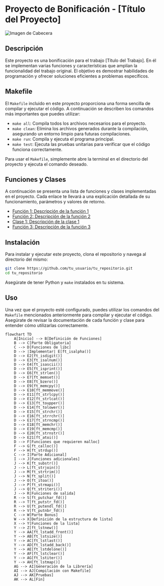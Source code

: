 # Proyecto de Bonificación - [Título del Proyecto]

![Imagen de Cabecera](ruta/a/tu/imagen.jpg)

## Descripción

Este proyecto es una bonificación para el trabajo [Título del Trabajo]. En él se implementan varias funciones y características que amplían la funcionalidad del trabajo original. El objetivo es demostrar habilidades de programación y ofrecer soluciones eficientes a problemas específicos.

## Makefile

El `Makefile` incluido en este proyecto proporciona una forma sencilla de compilar y ejecutar el código. A continuación se describen los comandos más importantes que puedes utilizar:

- `make all`: Compila todos los archivos necesarios para el proyecto.
- `make clean`: Elimina los archivos generados durante la compilación, asegurando un entorno limpio para futuras compilaciones.
- `make run`: Compila y ejecuta el programa principal.
- `make test`: Ejecuta las pruebas unitarias para verificar que el código funciona correctamente.

Para usar el `Makefile`, simplemente abre la terminal en el directorio del proyecto y ejecuta el comando deseado.

## Funciones y Clases

A continuación se presenta una lista de funciones y clases implementadas en el proyecto. Cada enlace te llevará a una explicación detallada de su funcionamiento, parámetros y valores de retorno.

- [Función 1: Descripción de la función 1](ruta/a/tu/documentacion_funcion1.md)
- [Función 2: Descripción de la función 2](ruta/a/tu/documentacion_funcion2.md)
- [Clase 1: Descripción de la clase 1](ruta/a/tu/documentacion_clase1.md)
- [Función 3: Descripción de la función 3](ruta/a/tu/documentacion_funcion3.md)

## Instalación

Para instalar y ejecutar este proyecto, clona el repositorio y navega al directorio del mismo:

```bash
git clone https://github.com/tu_usuario/tu_repositorio.git
cd tu_repositorio
```

Asegúrate de tener Python y `make` instalados en tu sistema.

## Uso

Una vez que el proyecto esté configurado, puedes utilizar los comandos del `Makefile` mencionados anteriormente para compilar y ejecutar el código. Asegúrate de revisar la documentación de cada función y clase para entender cómo utilizarlas correctamente.

```mermaid
flowchart TD
    A[Inicio] --> B[Definición de Funciones]
    B --> C[Parte Obligatoria]
    C --> D[Funciones de libc]
    D --> |Implementar| E[ft_isalpha()]
    D --> E2[ft_isdigit()] 
    D --> E3[ft_isalnum()] 
    D --> E4[ft_isascii()] 
    D --> E5[ft_isprint()] 
    D --> E6[ft_strlen()] 
    D --> E7[ft_memset()] 
    D --> E8[ft_bzero()] 
    D --> E9[ft_memcpy()] 
    D --> E10[ft_memmove()] 
    D --> E11[ft_strlcpy()] 
    D --> E12[ft_strlcat()] 
    D --> E13[ft_toupper()] 
    D --> E14[ft_tolower()] 
    D --> E15[ft_strchr()] 
    D --> E16[ft_strrchr()] 
    D --> E17[ft_strncmp()] 
    D --> E18[ft_memchr()] 
    D --> E19[ft_memcmp()] 
    D --> E20[ft_strnstr()] 
    D --> E21[ft_atoi()] 
    D --> F[Funciones que requieren malloc]
    F --> G[ft_calloc()] 
    F --> H[ft_strdup()] 
    C --> I[Parte Adicional]
    I --> J[Funciones adicionales]
    J --> K[ft_substr()] 
    J --> L[ft_strjoin()] 
    J --> M[ft_strtrim()] 
    J --> N[ft_split()] 
    J --> O[ft_itoa()] 
    J --> P[ft_strmapi()] 
    J --> Q[ft_striteri()] 
    J --> R[Funciones de salida]
    R --> S[ft_putchar_fd()] 
    R --> T[ft_putstr_fd()] 
    R --> U[ft_putendl_fd()] 
    R --> V[ft_putnbr_fd()] 
    C --> W[Parte Bonus]
    W --> X[Definición de la estructura de lista]
    X --> Y[Funciones de la lista]
    Y --> Z[ft_lstnew()] 
    Y --> AA[ft_lstadd_front()] 
    Y --> AB[ft_lstsize()] 
    Y --> AC[ft_lstlast()] 
    Y --> AD[ft_lstadd_back()] 
    Y --> AE[ft_lstdelone()] 
    Y --> AF[ft_lstclear()] 
    Y --> AG[ft_lstiter()] 
    Y --> AH[ft_lstmap()] 
    AG --> AI[Generación de la Librería]
    AI --> AJ[Compilación con Makefile]
    AJ --> AK[Pruebas]
    AK --> AL[Fin]
